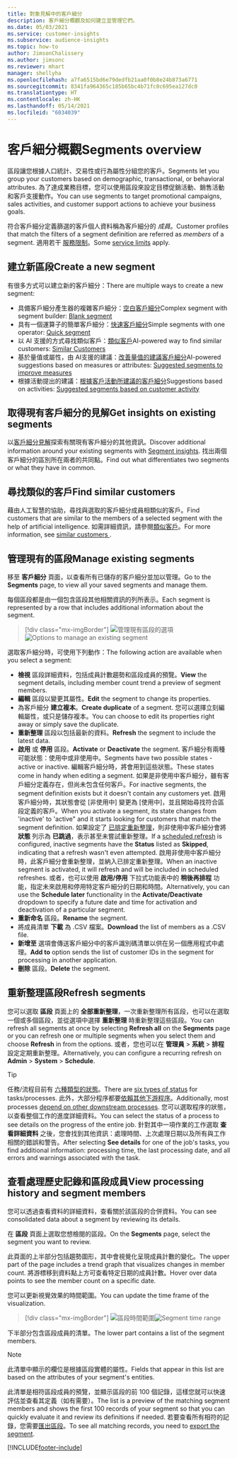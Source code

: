 ```yaml
---
title: 對象見解中的客戶細分
description: 客戶細分概觀及如何建立並管理它們。
ms.date: 05/03/2021
ms.service: customer-insights
ms.subservice: audience-insights
ms.topic: how-to
author: JimsonChalissery
ms.author: jimsonc
ms.reviewer: mhart
manager: shellyha
ms.openlocfilehash: a7fa6515bd6e79dedfb21aa0f0b8e24b873a6771
ms.sourcegitcommit: 8341fa964365c185b65bc4b71fc0c695ea127dc0
ms.translationtype: HT
ms.contentlocale: zh-HK
ms.lasthandoff: 05/14/2021
ms.locfileid: "6034039"
---
```

# <a name="segments-overview"></a><span data-ttu-id="ab3c4-103">客戶細分概觀</span><span class="sxs-lookup"><span data-stu-id="ab3c4-103">Segments overview</span></span>

<span data-ttu-id="ab3c4-104">區段讓您根據人口統計、交易性或行為屬性分組您的客戶。</span><span class="sxs-lookup"><span data-stu-id="ab3c4-104">Segments let you group your customers based on demographic, transactional, or behavioral attributes.</span></span> <span data-ttu-id="ab3c4-105">為了達成業務目標，您可以使用區段來設定目標促銷活動、銷售活動和客戶支援動作。</span><span class="sxs-lookup"><span data-stu-id="ab3c4-105">You can use segments to target promotional campaigns, sales activities, and customer support actions to achieve your business goals.</span></span>

<span data-ttu-id="ab3c4-106">符合客戶細分定義篩選的客戶個人資料稱為客戶細分的 *成員*。</span><span class="sxs-lookup"><span data-stu-id="ab3c4-106">Customer profiles that match the filters of a segment definition are referred as *members* of a segment.</span></span> <span data-ttu-id="ab3c4-107">適用若干 [服務限制](service-limits.md)。</span><span class="sxs-lookup"><span data-stu-id="ab3c4-107">Some [service limits](service-limits.md) apply.</span></span>

## <a name="create-a-new-segment"></a><span data-ttu-id="ab3c4-108">建立新區段</span><span class="sxs-lookup"><span data-stu-id="ab3c4-108">Create a new segment</span></span>

<span data-ttu-id="ab3c4-109">有很多方式可以建立新的客戶細分：</span><span class="sxs-lookup"><span data-stu-id="ab3c4-109">There are multiple ways to create a new segment:</span></span> 

- <span data-ttu-id="ab3c4-110">具備客戶細分產生器的複雜客戶細分：[空白客戶細分](segment-builder.md#create-a-new-segment)</span><span class="sxs-lookup"><span data-stu-id="ab3c4-110">Complex segment with segment builder: [Blank segment](segment-builder.md#create-a-new-segment)</span></span>
- <span data-ttu-id="ab3c4-111">具有一個運算子的簡單客戶細分：[快速客戶細分](segment-builder.md#quick-segments)</span><span class="sxs-lookup"><span data-stu-id="ab3c4-111">Simple segments with one operator: [Quick segment](segment-builder.md#quick-segments)</span></span>
- <span data-ttu-id="ab3c4-112">以 AI 支援的方式尋找類似客戶：[類似客戶](find-similar-customer-segments.md)</span><span class="sxs-lookup"><span data-stu-id="ab3c4-112">AI-powered way to find similar customers: [Similar Customers](find-similar-customer-segments.md)</span></span>
- <span data-ttu-id="ab3c4-113">基於量值或屬性，由 AI支援的建議：[改善量值的建議客戶細分](suggested-segments.md)</span><span class="sxs-lookup"><span data-stu-id="ab3c4-113">AI-powered suggestions based on measures or attributes: [Suggested segments to improve measures](suggested-segments.md)</span></span>
- <span data-ttu-id="ab3c4-114">根據活動提出的建議：[根據客戶活動所建議的客戶細分](suggested-segments-activity.md)</span><span class="sxs-lookup"><span data-stu-id="ab3c4-114">Suggestions based on activities: [Suggested segments based on customer activity](suggested-segments-activity.md)</span></span>

## <a name="get-insights-on-existing-segments"></a><span data-ttu-id="ab3c4-115">取得現有客戶細分的見解</span><span class="sxs-lookup"><span data-stu-id="ab3c4-115">Get insights on existing segments</span></span>

<span data-ttu-id="ab3c4-116">以[客戶細分見解](segment-insights.md)探索有關現有客戶細分的其他資訊。</span><span class="sxs-lookup"><span data-stu-id="ab3c4-116">Discover additional information around your existing segments with [Segment insights](segment-insights.md).</span></span> <span data-ttu-id="ab3c4-117">找出兩個客戶細分的區別所在兩者的共同點。</span><span class="sxs-lookup"><span data-stu-id="ab3c4-117">Find out what differentiates two segments or what they have in common.</span></span>

## <a name="find-similar-customers"></a><span data-ttu-id="ab3c4-118">尋找類似的客戶</span><span class="sxs-lookup"><span data-stu-id="ab3c4-118">Find similar customers</span></span>

<span data-ttu-id="ab3c4-119">藉由人工智慧的協助，尋找與選取的客戶細分成員相類似的客戶。</span><span class="sxs-lookup"><span data-stu-id="ab3c4-119">Find customers that are similar to the members of a selected segment with the help of artificial intelligence.</span></span> <span data-ttu-id="ab3c4-120">如需詳細資訊，請參閱[類似客戶](find-similar-customer-segments.md)。</span><span class="sxs-lookup"><span data-stu-id="ab3c4-120">For more information, see [similar customers ](find-similar-customer-segments.md).</span></span>

## <a name="manage-existing-segments"></a><span data-ttu-id="ab3c4-121">管理現有的區段</span><span class="sxs-lookup"><span data-stu-id="ab3c4-121">Manage existing segments</span></span>

<span data-ttu-id="ab3c4-122">移至 **客戶細分** 頁面，以查看所有已儲存的客戶細分並加以管理。</span><span class="sxs-lookup"><span data-stu-id="ab3c4-122">Go to the **Segments** page, to view all your saved segments and manage them.</span></span>

<span data-ttu-id="ab3c4-123">每個區段都是由一個包含區段其他相關資訊的列所表示。</span><span class="sxs-lookup"><span data-stu-id="ab3c4-123">Each segment is represented by a row that includes additional information about the segment.</span></span>

> [!div class="mx-imgBorder"]
> <span data-ttu-id="ab3c4-124">![管理現有區段的選項](media/segments-selected-segment.png "管理現有區段的選項")</span><span class="sxs-lookup"><span data-stu-id="ab3c4-124">![Options to manage an existing segment](media/segments-selected-segment.png "Options to manage an existing segment")</span></span>

<span data-ttu-id="ab3c4-125">選取客戶細分時，可使用下列動作：</span><span class="sxs-lookup"><span data-stu-id="ab3c4-125">The following action are available when you select a segment:</span></span>

- <span data-ttu-id="ab3c4-126">**檢視** 區段詳細資料，包括成員計數趨勢和區段成員的預覽。</span><span class="sxs-lookup"><span data-stu-id="ab3c4-126">**View** the segment details, including member count trend a preview of segment members.</span></span>
- <span data-ttu-id="ab3c4-127">**編輯** 區段以變更其屬性。</span><span class="sxs-lookup"><span data-stu-id="ab3c4-127">**Edit** the segment to change its properties.</span></span>
- <span data-ttu-id="ab3c4-128">為客戶細分 **建立複本**。</span><span class="sxs-lookup"><span data-stu-id="ab3c4-128">**Create duplicate** of a segment.</span></span> <span data-ttu-id="ab3c4-129">您可以選擇立刻編輯屬性，或只是儲存複本。</span><span class="sxs-lookup"><span data-stu-id="ab3c4-129">You can choose to edit its properties right away or simply save the duplicate.</span></span>
- <span data-ttu-id="ab3c4-130">**重新整理** 區段以包括最新的資料。</span><span class="sxs-lookup"><span data-stu-id="ab3c4-130">**Refresh** the segment to include the latest data.</span></span>
- <span data-ttu-id="ab3c4-131">**啟用** 或 **停用** 區段。</span><span class="sxs-lookup"><span data-stu-id="ab3c4-131">**Activate** or **Deactivate** the segment.</span></span> <span data-ttu-id="ab3c4-132">客戶細分有兩種可能狀態：使用中或非使用中。</span><span class="sxs-lookup"><span data-stu-id="ab3c4-132">Segments have two possible states - active or inactive.</span></span> <span data-ttu-id="ab3c4-133">編輯客戶細分時，將會用到這些狀態。</span><span class="sxs-lookup"><span data-stu-id="ab3c4-133">These states come in handy when editing a segment.</span></span> <span data-ttu-id="ab3c4-134">如果是非使用中客戶細分，雖有客戶細分定義存在，但尚未包含任何客戶。</span><span class="sxs-lookup"><span data-stu-id="ab3c4-134">For inactive segments, the segment definition exists but it doesn't contain any customers yet.</span></span> <span data-ttu-id="ab3c4-135">啟用客戶細分時，其狀態會從 [非使用中] 變更為 [使用中]，並且開始尋找符合區段定義的客戶。</span><span class="sxs-lookup"><span data-stu-id="ab3c4-135">When you activate a segment, its state changes from 'inactive' to 'active" and it starts looking for customers that match the segment definition.</span></span> <span data-ttu-id="ab3c4-136">如果設定了 [已排定重新整理](system.md#schedule-tab)，則非使用中客戶細分會將 **狀態** 列示為 **已跳過**，表示甚至未嘗試重新整理。</span><span class="sxs-lookup"><span data-stu-id="ab3c4-136">If a [scheduled refresh](system.md#schedule-tab) is configured, inactive segments have the **Status** listed as **Skipped**, indicating that a refresh wasn't even attempted.</span></span> <span data-ttu-id="ab3c4-137">啟用非使用中客戶細分時，此客戶細分會重新整理，並納入已排定重新整理。</span><span class="sxs-lookup"><span data-stu-id="ab3c4-137">When an inactive segment is activated, it will refresh and will be included in scheduled refreshes.</span></span>
  <span data-ttu-id="ab3c4-138">或者，也可以使用 **啟用/停用** 下拉式功能表中的 **稍後再排程** 功能，指定未來啟用和停用特定客戶細分的日期和時間。</span><span class="sxs-lookup"><span data-stu-id="ab3c4-138">Alternatively, you can use the **Schedule later** functionality in the **Activate/Deactivate** dropdown to specify a future date and time for activation and deactivation of a particular segment.</span></span>
- <span data-ttu-id="ab3c4-139">**重新命名** 區段。</span><span class="sxs-lookup"><span data-stu-id="ab3c4-139">**Rename** the segment.</span></span>
- <span data-ttu-id="ab3c4-140">將成員清單 **下載** 為 .CSV 檔案。</span><span class="sxs-lookup"><span data-stu-id="ab3c4-140">**Download** the list of members as a .CSV file.</span></span>
- <span data-ttu-id="ab3c4-141">**新增至** 選項會傳送客戶細分中的客戶識別碼清單以供在另一個應用程式中處理。</span><span class="sxs-lookup"><span data-stu-id="ab3c4-141">**Add to** option sends the list of customer IDs in the segment for processing in another application.</span></span>
- <span data-ttu-id="ab3c4-142">**刪除** 區段。</span><span class="sxs-lookup"><span data-stu-id="ab3c4-142">**Delete** the segment.</span></span>

## <a name="refresh-segments"></a><span data-ttu-id="ab3c4-143">重新整理區段</span><span class="sxs-lookup"><span data-stu-id="ab3c4-143">Refresh segments</span></span>

<span data-ttu-id="ab3c4-144">您可以選取 **區段** 頁面上的 **全部重新整理**，一次重新整理所有區段，也可以在選取一個或多個區段，並從選項中選擇 **重新整理** 時重新整理這些區段。</span><span class="sxs-lookup"><span data-stu-id="ab3c4-144">You can refresh all segments at once by selecting **Refresh all** on the **Segments** page or you can refresh one or multiple segments when you select them and choose **Refresh** in from the options.</span></span> <span data-ttu-id="ab3c4-145">或者，您也可以在 **管理員** > **系統** > **排程** 設定定期重新整理。</span><span class="sxs-lookup"><span data-stu-id="ab3c4-145">Alternatively, you can configure a recurring refresh on **Admin** > **System** > **Schedule**.</span></span>

> [!TIP]
> <span data-ttu-id="ab3c4-146">任務/流程目前有 [六種類型的狀態](system.md#status-types)。</span><span class="sxs-lookup"><span data-stu-id="ab3c4-146">There are [six types of status](system.md#status-types) for tasks/processes.</span></span> <span data-ttu-id="ab3c4-147">此外，大部分程序都要[依賴其他下游程序](system.md#refresh-policies)。</span><span class="sxs-lookup"><span data-stu-id="ab3c4-147">Additionally, most processes [depend on other downstream processes](system.md#refresh-policies).</span></span> <span data-ttu-id="ab3c4-148">您可以選取程序的狀態，以查看整個工作的進度詳細資料。</span><span class="sxs-lookup"><span data-stu-id="ab3c4-148">You can select the status of a process to see details on the progress of the entire job.</span></span> <span data-ttu-id="ab3c4-149">針對其中一項作業的工作選取 **查看詳細資料** 之後，您會找到其他資訊：處理時間、上次處理日期以及所有與工作相關的錯誤和警告。</span><span class="sxs-lookup"><span data-stu-id="ab3c4-149">After selecting **See details** for one of the job's tasks, you find additional information: processing time, the last processing date, and all errors and warnings associated with the task.</span></span>

## <a name="view-processing-history-and-segment-members"></a><span data-ttu-id="ab3c4-150">查看處理歷史記錄和區段成員</span><span class="sxs-lookup"><span data-stu-id="ab3c4-150">View processing history and segment members</span></span>

<span data-ttu-id="ab3c4-151">您可以透過查看資料的詳細資料，查看關於該區段的合併資料。</span><span class="sxs-lookup"><span data-stu-id="ab3c4-151">You can see consolidated data about a segment by reviewing its details.</span></span>

<span data-ttu-id="ab3c4-152">在 **區段** 頁面上選取您想檢閱的區段。</span><span class="sxs-lookup"><span data-stu-id="ab3c4-152">On the **Segments** page, select the segment you want to review.</span></span>

<span data-ttu-id="ab3c4-153">此頁面的上半部分包括趨勢圖形，其中會視覺化呈現成員計數的變化。</span><span class="sxs-lookup"><span data-stu-id="ab3c4-153">The upper part of the page includes a trend graph that visualizes changes in member count.</span></span> <span data-ttu-id="ab3c4-154">將游標移到資料點上方可查看特定日期的成員計數。</span><span class="sxs-lookup"><span data-stu-id="ab3c4-154">Hover over data points to see the member count on a specific date.</span></span>

<span data-ttu-id="ab3c4-155">您可以更新視覺效果的時間範圍。</span><span class="sxs-lookup"><span data-stu-id="ab3c4-155">You can update the time frame of the visualization.</span></span>

> [!div class="mx-imgBorder"]
> <span data-ttu-id="ab3c4-156">![區段時間範圍](media/segment-time-range.png "區段時間範圍")</span><span class="sxs-lookup"><span data-stu-id="ab3c4-156">![Segment time range](media/segment-time-range.png "Segment time range")</span></span>

<span data-ttu-id="ab3c4-157">下半部分包含區段成員的清單。</span><span class="sxs-lookup"><span data-stu-id="ab3c4-157">The lower part contains a list of the segment members.</span></span>

> [!NOTE]
> <span data-ttu-id="ab3c4-158">此清單中顯示的欄位是根據區段實體的屬性。</span><span class="sxs-lookup"><span data-stu-id="ab3c4-158">Fields that appear in this list are based on the attributes of your segment's entities.</span></span>
>
><span data-ttu-id="ab3c4-159">此清單是相符區段成員的預覽，並顯示區段的前 100 個記錄，這樣您就可以快速評估並查看其定義（如有需要）。</span><span class="sxs-lookup"><span data-stu-id="ab3c4-159">The list is a preview of the matching segment members and shows the first 100 records of your segment so that you can quickly evaluate it and review its definitions if needed.</span></span> <span data-ttu-id="ab3c4-160">若要查看所有相符的記錄，您需要[匯出區段](export-destinations.md)。</span><span class="sxs-lookup"><span data-stu-id="ab3c4-160">To see all matching records, you need to [export the segment](export-destinations.md).</span></span>

[!INCLUDE[footer-include](../includes/footer-banner.md)] 
